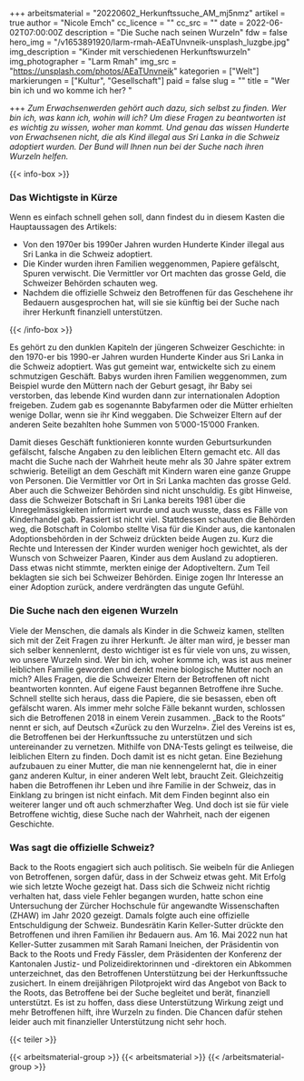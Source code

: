 +++
arbeitsmaterial = "20220602_Herkunftssuche_AM_mj5nmz"
artikel = true
author = "Nicole Emch"
cc_licence = ""
cc_src = ""
date = 2022-06-02T07:00:00Z
description = "Die Suche nach seinen Wurzeln"
fdw = false
hero_img = "/v1653891920/larm-rmah-AEaTUnvneik-unsplash_luzgbe.jpg"
img_description = "Kinder mit verschiedenen Herkunftswurzeln"
img_photographer = "Larm Rmah"
img_src = "https://unsplash.com/photos/AEaTUnvneik"
kategorien = ["Welt"]
markierungen = ["Kultur", "Gesellschaft"]
paid = false
slug = ""
title = "Wer bin ich und wo komme ich her? "

+++
_Zum Erwachsenwerden gehört auch dazu, sich selbst zu finden. Wer bin ich, was kann ich, wohin will ich? Um diese Fragen zu beantworten ist es wichtig zu wissen, woher man kommt. Und genau das wissen Hunderte von Erwachsenen nicht, die als Kind illegal aus Sri Lanka in die Schweiz adoptiert wurden. Der Bund will Ihnen nun bei der Suche nach ihren Wurzeln helfen._

{{< info-box >}} <h3>Das Wichtigste in Kürze</h3>

<p>Wenn es einfach schnell gehen soll, dann findest du in diesem Kasten die Hauptaussagen des Artikels:</p>

<ul>

<li>Von den 1970er bis 1990er Jahren wurden Hunderte Kinder illegal aus Sri Lanka in die Schweiz adoptiert.</li>

<li>Die Kinder wurden ihren Familien weggenommen, Papiere gefälscht, Spuren verwischt. Die Vermittler vor Ort machten das grosse Geld, die Schweizer Behörden schauten weg.</li>

<li>Nachdem die offizielle Schweiz den Betroffenen für das Geschehene ihr Bedauern ausgesprochen hat, will sie sie künftig bei der Suche nach ihrer Herkunft finanziell unterstützen.</li>

</ul> {{< /info-box >}}

Es gehört zu den dunklen Kapiteln der jüngeren Schweizer Geschichte: in den 1970-er bis 1990-er Jahren wurden Hunderte Kinder aus Sri Lanka in die Schweiz adoptiert. Was gut gemeint war, entwickelte sich zu einem schmutzigen Geschäft. Babys wurden ihren Familien weggenommen, zum Beispiel wurde den Müttern nach der Geburt gesagt, ihr Baby sei verstorben, das lebende Kind wurden dann zur internationalen Adoption freigeben. Zudem gab es sogenannte Babyfarmen oder die Mütter erhielten wenige Dollar, wenn sie ihr Kind weggaben. Die Schweizer Eltern auf der anderen Seite bezahlten hohe Summen von 5’000-15’000 Franken.

Damit dieses Geschäft funktionieren konnte wurden Geburtsurkunden gefälscht, falsche Angaben zu den leiblichen Eltern gemacht etc. All das macht die Suche nach der Wahrheit heute mehr als 30 Jahre später extrem schwierig. Beteiligt an dem Geschäft mit Kindern waren eine ganze Gruppe von Personen. Die Vermittler vor Ort in Sri Lanka machten das grosse Geld. Aber auch die Schweizer Behörden sind nicht unschuldig. Es gibt Hinweise, dass die Schweizer Botschaft in Sri Lanka bereits 1981 über die Unregelmässigkeiten informiert wurde und auch wusste, dass es Fälle von Kinderhandel gab. Passiert ist nicht viel. Stattdessen schauten die Behörden weg, die Botschaft in Colombo stellte Visa für die Kinder aus, die kantonalen Adoptionsbehörden in der Schweiz drückten beide Augen zu. Kurz die Rechte und Interessen der Kinder wurden weniger hoch gewichtet, als der Wunsch von Schweizer Paaren, Kinder aus dem Ausland zu adoptieren. Dass etwas nicht stimmte, merkten einige der Adoptiveltern. Zum Teil beklagten sie sich bei Schweizer Behörden. Einige zogen Ihr Interesse an einer Adoption zurück, andere verdrängten das ungute Gefühl.

### Die Suche nach den eigenen Wurzeln

Viele der Menschen, die damals als Kinder in die Schweiz kamen, stellten sich mit der Zeit Fragen zu ihrer Herkunft. Je älter man wird, je besser man sich selber kennenlernt, desto wichtiger ist es für viele von uns, zu wissen, wo unsere Wurzeln sind. Wer bin ich, woher komme ich, was ist aus meiner leiblichen Familie geworden und denkt meine biologische Mutter noch an mich? Alles Fragen, die die Schweizer Eltern der Betroffenen oft nicht beantworten konnten. Auf eigene Faust begannen Betroffene ihre Suche. Schnell stellte sich heraus, dass die Papiere, die sie besassen, eben oft gefälscht waren. Als immer mehr solche Fälle bekannt wurden, schlossen sich die Betroffenen 2018 in einem Verein zusammen. „Back to the Roots“ nennt er sich, auf Deutsch «Zurück zu den Wurzeln». Ziel des Vereins ist es, die Betroffenen bei der Herkunftssuche zu unterstützen und sich untereinander zu vernetzen. Mithilfe von DNA-Tests gelingt es teilweise, die leiblichen Eltern zu finden. Doch damit ist es nicht getan. Eine Beziehung aufzubauen zu einer Mutter, die man nie kennengelernt hat, die in einer ganz anderen Kultur, in einer anderen Welt lebt, braucht Zeit. Gleichzeitig haben die Betroffenen ihr Leben und ihre Familie in der Schweiz, das in Einklang zu bringen ist nicht einfach. Mit dem Finden beginnt also ein weiterer langer und oft auch schmerzhafter Weg. Und doch ist sie für viele Betroffene wichtig, diese Suche nach der Wahrheit, nach der eigenen Geschichte.

### Was sagt die offizielle Schweiz?

Back to the Roots engagiert sich auch politisch. Sie weibeln für die Anliegen von Betroffenen, sorgen dafür, dass in der Schweiz etwas geht. Mit Erfolg wie sich letzte Woche gezeigt hat. Dass sich die Schweiz nicht richtig verhalten hat, dass viele Fehler begangen wurden, hatte schon eine Untersuchung der Zürcher Hochschule für angewandte Wissenschaften (ZHAW) im Jahr 2020 gezeigt. Damals folgte auch eine offizielle Entschuldigung der Schweiz. Bundesrätin Karin Keller-Sutter drückte den Betroffenen und ihren Familien ihr Bedauern aus. Am 16. Mai 2022 nun hat Keller-Sutter zusammen mit Sarah Ramani Ineichen, der Präsidentin von Back to the Roots und Fredy Fässler, dem Präsidenten der Konferenz der Kantonalen Justiz- und Polizeidirektorinnen und -direktoren ein Abkommen unterzeichnet, das den Betroffenen Unterstützung bei der Herkunftssuche zusichert. In einem dreijährigen Pilotprojekt wird das Angebot von Back to the Roots, das Betroffene bei der Suche begleitet und berät, finanziell unterstützt. Es ist zu hoffen, dass diese Unterstützung Wirkung zeigt und mehr Betroffenen hilft, ihre Wurzeln zu finden. Die Chancen dafür stehen leider auch mit finanzieller Unterstützung nicht sehr hoch.

{{< teiler >}}

{{< arbeitsmaterial-group >}}
{{< arbeitsmaterial >}}
{{< /arbeitsmaterial-group >}}